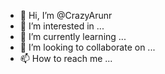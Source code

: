 - 👋 Hi, I’m @CrazyArunr
- 👀 I’m interested in ...
- 🌱 I’m currently learning ...
- 💞️ I’m looking to collaborate on ...
- 📫 How to reach me ...

<!---
CrazyArunr/CrazyArunr is a ✨ special ✨ repository because its `README.md` (this file) appears on your GitHub profile.
You can click the Preview link to take a look at your changes.
--->
